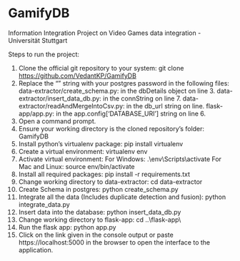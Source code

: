 # GamifyDB
Information Integration Project on Video Games data integration - Universität Stuttgart

Steps to run the project:
1. Clone the official git repository to your system: git clone  https://github.com/VedantKP/GamifyDB
2. Replace the “<password>” string with your postgres password in the following files:
      data-extractor/create_schema.py: in the dbDetails object on line 3.
      data-extractor/insert_data_db.py: in the connString on line 7.
      data-extractor/readAndMergeIntoCsv.py: in the db_url string on line.
      flask-app/app.py: in the app.config[‘DATABASE_URI’] string on line 6.
3. Open a command prompt.
4. Ensure your working directory is the cloned repository’s folder: GamifyDB
5. Install python’s virtualenv package: pip install virtualenv
6. Create a virtual environment: virtualenv env
7. Activate virtual environment: 
    For Windows: .\env\Scripts\activate
    For Mac and Linux: source env/bin/activate
8. Install all required packages: pip install -r requirements.txt
9. Change working directory to data-extractor: cd data-extractor  
10. Create Schema in postgres: python create_schema.py
11. Integrate all the data (Includes duplicate detection and fusion): python integrate_data.py
12. Insert data into the database: python insert_data_db.py 
13. Change working directory to flask-app: cd ..\flask-app\
14. Run the flask app: python app.py
15. Click on the link given in the console output or paste https://localhost:5000 in the browser to open the interface to the application.
